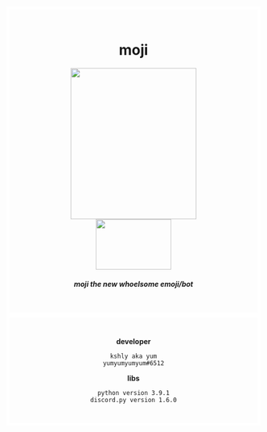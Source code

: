 <!--[![Anurag's github stats](https://github-readme-stats.vercel.app/api?username=yumm-b612&theme=onedark&show_icons=true)](https://github.com/anuraghazra/github-readme-stats) [![Top Langs](https://github-readme-stats.vercel.app/api/top-langs/?username=yumm-b612&layout=compact&theme=onedark)](https://github.com/anuraghazra/github-readme-stats)-->
<div style="padding: 25px 50px; border-style: solid; border-width: 5px; border-color: white;" align="center">
 <h1>moji</h1>
 <img width="250" height="300" src="https://user-images.githubusercontent.com/75433579/110415389-c5942180-805f-11eb-8488-5aa3eaa5761c.png"/>
 <br>
 <a href="https://discord.gg/Qd654mTkeK"><img width="150" height="100" src="https://discord.com/assets/e4923594e694a21542a489471ecffa50.svg"/></a>
 <h5>moji the new whoelsome emoji/bot</h5>
</div>



<div style="padding: 25px 50px; border-style: solid; border-width: 5px; border-color: white;" align="center">

 **developer** 
 ```text
 kshly aka yum
 yumyumyumyum#6512
 ```
 **libs**
 ```text
 python version 3.9.1
 discord.py version 1.6.0
 ```

</div>
